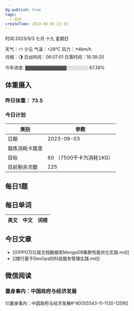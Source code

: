 ```yaml
---
dg-publish: true
tags:
  - 日志
createTime: 2023-09-03 22:15
---
```

时间:2023/9/3 七月 十九 星期日

天气：⛅️  少云 气温：+29°C 风力：↗4km/h  
月相：🌖 日出时间：06:07:01 日落时间：18:39:20

今年进度: ▓▓▓▓▓▓▓▓▓▓▓▓▓░░░░░░░ 67.38%

## 体重摄入

### 昨日体重： 73.5
### 今日计划

| 类别           | 参数                    |
| -------------- | ----------------------- |
| 日期           | 2023-09-03               |
| 锻炼消耗卡路里 | |
| 目标           | 60      （7500千卡为消耗1KG）                |
| 目前剩余次数               |        225                  |



## 每日1题


## 每日单词

| 英文       | 中文       |词根|
| ---------- | ---------- | ---|


## 今日文章
 
- [[OPPO万亿级文档数据库MongoDB集群性能优化实践.md]]
- [[银行基于DevOps的科技服务管理实践.md]]

## 微信阅读

<!-- start of weread -->

### 置身事内：中国政府与经济发展
![[置身事内：中国政府与经济发展#^40055543-11-1130-1259]]

<!-- end of weread -->
